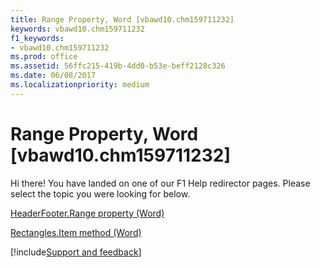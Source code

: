 ```yaml
---
title: Range Property, Word [vbawd10.chm159711232]
keywords: vbawd10.chm159711232
f1_keywords:
- vbawd10.chm159711232
ms.prod: office
ms.assetid: 56ffc215-419b-4dd0-b53e-beff2128c326
ms.date: 06/08/2017
ms.localizationpriority: medium
---
```



# Range Property, Word [vbawd10.chm159711232]

Hi there! You have landed on one of our F1 Help redirector pages. Please select the topic you were looking for below.

[HeaderFooter.Range property (Word)](https://msdn.microsoft.com/library/254da7c7-d553-a0f5-7f56-85bbdf9990ef%28Office.15%29.aspx)

[Rectangles.Item method (Word)](https://msdn.microsoft.com/library/99cd8fa9-ce3b-1073-1d79-eff20b93055e%28Office.15%29.aspx)

[!include[Support and feedback](~/includes/feedback-boilerplate.md)]